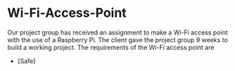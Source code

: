 # Wi-Fi-Access-Point

Our project group has received an assignment to make a Wi-Fi access point with the use of a Raspberry Pi.
The client gave the project group 9 weeks to build a working project.
The requirements of the Wi-Fi access point are
* [Safe]
